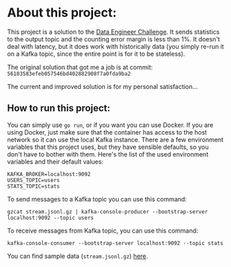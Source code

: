 # About this project:

This project is a solution to the [Data Engineer Challenge](https://github.com/tamediadigital/hiring-challenges/tree/master/data-engineer-challenge).
It sends statistics to the output topic and the counting error margin is less than 1%.
It doesn't deal with latency, but it does work with historically data (you simply re-run it on a Kafka topic, since the entire point is for it to be stateless).

The original solution that got me a job is at commit: `56103583efeb057546bd402882908f7a0fda9ba2`

The current and improved solution is for my personal satisfaction...

## How to run this project:

You can simply use `go run`, or if you want you can use Docker.
If you are using Docker, just make sure that the container has access to the host network so it can use the local Kafka instance.
There are a few environment variables that this project uses, but they have sensible defaults, so you don't have to bother with them.
Here's the list of the used environment variables and their default values:

```
KAFKA_BROKER=localhost:9092
USERS_TOPIC=users
STATS_TOPIC=stats
```

To send messages to a Kafka topic you can use this command:

```
gzcat stream.jsonl.gz | kafka-console-producer --bootstrap-server localhost:9092 --topic users
```

To receive messages from Kafka topic, you can use this command:

```
kafka-console-consumer --bootstrap-server localhost:9092 --topic stats
```

You can find sample data (`stream.jsonl.gz`) [here](https://tda-public.s3.eu-central-1.amazonaws.com/hire-challenge/stream.jsonl.gz).
